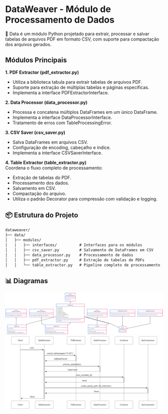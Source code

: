 # DataWeaver - Módulo de Processamento de Dados

📌 Data é um módulo Python projetado para extrair, processar e salvar tabelas de arquivos PDF em formato CSV, com suporte para compactação dos arquivos gerados.


## Módulos Principais
**1. PDF Extractor (pdf_extractor.py)**
- Utiliza a biblioteca tabula para extrair tabelas de arquivos PDF.
- Suporte para extração de múltiplas tabelas e páginas específicas.
- Implementa a interface PDFExtractorInterface.

**2. Data Processor (data_processor.py)**
- Processa e concatena múltiplos DataFrames em um único DataFrame.
- Implementa a interface DataProcessorInterface.
- Tratamento de erros com TableProcessingError.

**3. CSV Saver (csv_saver.py)**
- Salva DataFrames em arquivos CSV.
- Configuração de encoding, cabeçalho e índice.
- Implementa a interface CSVSaverInterface.

**4. Table Extractor (table_extractor.py)**  
Coordena o fluxo completo de processamento:
- Extração de tabelas do PDF.
- Processamento dos dados.
- Salvamento em CSV.
- Compactação do arquivo.
- Utiliza o padrão Decorator para compressão com validação e logging.


## 📦 Estrutura do Projeto

```
dataweaver/
├── data/
│   ├── modules/
│   │   ├── interfaces/          # Interfaces para os módulos
│   │   ├── csv_saver.py         # Salvamento de DataFrames em CSV
│   │   ├── data_processor.py    # Processamento de dados
│   │   ├── pdf_extractor.py     # Extração de tabelas de PDFs
│   │   └── table_extractor.py   # Pipeline completo de processamento
```


## 📊 Diagramas

![ClassDiagram](/docs/data/Diagrams/DataWeaverDataClassDiagram.png)
![SequenceDiagram](/docs/data/Diagrams/DataWeaverDataSequenceDiagram.png)
